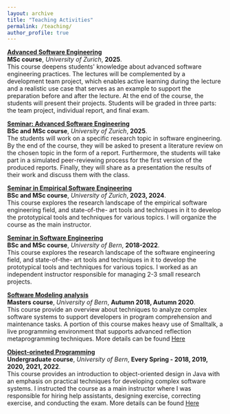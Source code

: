 ```yaml
---
layout: archive
title: "Teaching Activities"
permalink: /teaching/
author_profile: true
---
```


<b>[Advanced Software Engineering](https://www.ifi.uzh.ch/en/seal/teaching/courses/ase.html)</b> <br>
<b>MSc course</b>,
<i>University of Zurich</i>,
<b> 2025</b>.<br>
This course deepens students' knowledge about advanced software engineering practices. The lectures will be complemented by a development team project, which enables active learning during the lecture and a realistic use case that serves as an example to support the preparation before and after the lecture. At the end of the course, the students will present their projects. Students will be graded in three parts: the team project, individual report, and final exam.
<br>


<b>[Seminar: Advanced Software Engineering](https://poojaruhal.github.io/teaching/2025-seminar-ASE)</b> <br>
<b>BSc and MSc course</b>,
<i>University of Zurich</i>,
<b>2025</b>.<br>
The students will work on a specific research topic in software engineering. By the end of the course, they will be asked to present a literature review on the chosen topic in the form of a report.
Furthermore, the students will take part in a simulated peer-reviewing process for the first version of the produced reports. Finally, they will share as a presentation the results of their work and discuss them with the class.
<br>

<!--
<b>Software Construction</b> <br>
<b>Undergraduate course</b>,
<i>University of Zurich</i>,
<b>2022</b>.<br>
This course provides an introduction to object-oriented design in Java with an emphasis on practical techniques for developing complex software systems.
I assisted the course as a help assistant where I was responsible for giving lecture on the exercise part.<br>
-->

<b>[Seminar in Empirical Software Engineering](https://poojaruhal.github.io/teaching/2023-seminar-ESE)</b> <br>
<b>BSc and MSc course</b>,
<i>University of Zurich</i>,
<b>2023, 2024</b>.<br>
This course explores the research landscape of the empirical software engineering field, and state-of-the- art tools and techniques in it to develop the prototypical tools and techniques for various topics.
I will organize the course as the main instructor.
<br>

<b>[Seminar in Software Engineering](https://poojaruhal.github.io/teaching/2018-seminar-SE)</b> <br>
<b>BSc and MSc course</b>,
<i>University of Bern</i>,
<b>2018-2022</b>.<br>
This course explores the research landscape of the software engineering field, and state-of-the- art tools and techniques in it to develop the prototypical tools and techniques for various topics.
I worked as an independent instructor responsible for managing 2-3 small research projects.
<br>

<b>[Software Modeling analysis](https://poojaruhal.github.io/teaching/2018-autumn-teaching)</b> <br>
<b>Masters course</b>,
<i>University of Bern</i>,
<b>Autumn 2018, Autumn 2020</b>.<br>
This course provide an overview about techniques to analyze complex software systems to support developers in program comprehension and maintenance tasks.
A portion of this course makes heavy use of Smalltalk, a live programming environment that supports advanced reflection metaprogramming techniques.
More details can be found [Here](http://scg.unibe.ch/teaching/sma) <br>

<b>[Object-orineted Programming](https://poojaruhal.github.io/teaching/2018-spring-teaching)</b> <br>
<b>Undergraduate course</b>,
<i>University of Bern</i>,
<b>Every Spring - 2018, 2019, 2020, 2021, 2022</b>.<br>
This course provides an introduction to object-oriented design in Java with an emphasis on practical techniques for developing complex software systems.
I instructed the course as a main instructor where I was responsible for hiring help assistants, designing exercise, correcting exercise, and conducting the exam.
More details can be found [Here](http://scg.unibe.ch/teaching/p2) <br>
